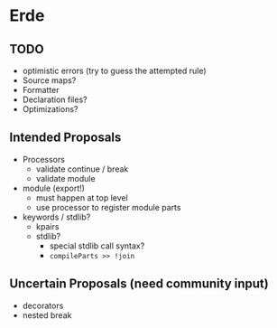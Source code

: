 # Erde

## TODO

- optimistic errors (try to guess the attempted rule)
- Source maps?
- Formatter
- Declaration files?
- Optimizations?

## Intended Proposals

- Processors
  - validate continue / break
  - validate module
- module (export!)
  - must happen at top level
  - use processor to register module parts
- keywords / stdlib?
  - kpairs
  - stdlib?
    - special stdlib call syntax?
    - `compileParts >> !join`

## Uncertain Proposals (need community input)

- decorators
- nested break
